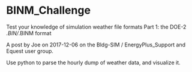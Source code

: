 # BINM_Challenge

Test your knowledge of simulation weather file formats Part 1: the DOE-2 *.BIN/*.BINM format

A post by Joe on 2017-12-06 on the Bldg-SIM / EnergyPlus_Support and Equest user group.

Use python to parse the hourly dump of weather data, and visualize it.
